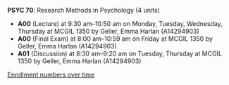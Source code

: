 **PSYC 70**: Research Methods in Psychology (4 units)

- **A00** (Lecture) at 9:30 am–10:50 am on Monday, Tuesday, Wednesday, Thursday at MCGIL 1350 by Geller, Emma Harlan (A14294903)
- **A00** (Final Exam) at 8:00 am–10:59 am on Friday at MCGIL 1350 by Geller, Emma Harlan (A14294903)
- **A01** (Discussion) at 8:30 am–9:20 am on Tuesday, Thursday at MCGIL 1350 by Geller, Emma Harlan (A14294903)

[Enrollment numbers over time](./PSYC70.tsv)
